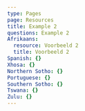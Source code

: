```yaml
---
type: Pages
page: Resources
title: Example 2
questions: Example 2
Afrikaans:
  resource: Voorbeeld 2
  title: Voorbeeld 2
Spanish: {}
Xhosa: {}
Northern Sotho: {}
Portuguese: {}
Southern Sotho: {}
Tswana: {}
Zulu: {}
---
```


